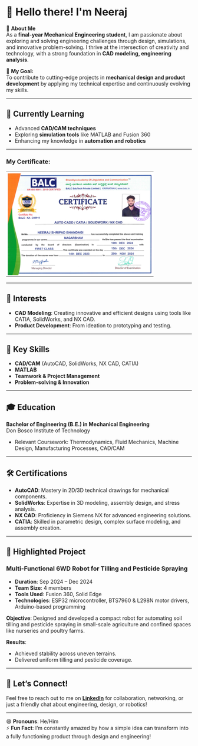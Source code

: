 # 👋 Hello there! I'm Neeraj  

🚀 **About Me**  
As a **final-year Mechanical Engineering student**, I am passionate about exploring and solving engineering challenges through design, simulations, and innovative problem-solving. I thrive at the intersection of creativity and technology, with a strong foundation in **CAD modeling, engineering analysis**.  

🌟 **My Goal:**  
To contribute to cutting-edge projects in **mechanical design and product development** by applying my technical expertise and continuously evolving my skills.  

---

## 🌱 **Currently Learning**  
- Advanced **CAD/CAM techniques**  
- Exploring **simulation tools** like MATLAB and Fusion 360  
- Enhancing my knowledge in **automation and robotics**
 
---

### My Certificate:  
<img src="./certificate.png" alt="Certificate" width="400px">

---

## 👀 **Interests**  
- **CAD Modeling**: Creating innovative and efficient designs using tools like CATIA, SolidWorks, and NX CAD.    
- **Product Development**: From ideation to prototyping and testing.  

---

## 💼 **Key Skills**  
- **CAD/CAM** (AutoCAD, SolidWorks, NX CAD, CATIA)    
- **MATLAB**  
- **Teamwork & Project Management**  
- **Problem-solving & Innovation**  

---

## 🎓 **Education**  
**Bachelor of Engineering (B.E.) in Mechanical Engineering**  
Don Bosco Institute of Technology  
- Relevant Coursework: Thermodynamics, Fluid Mechanics, Machine Design, Manufacturing Processes, CAD/CAM  

---

## 🛠️ **Certifications**  
- **AutoCAD**: Mastery in 2D/3D technical drawings for mechanical components.  
- **SolidWorks**: Expertise in 3D modeling, assembly design, and stress analysis.  
- **NX CAD**: Proficiency in Siemens NX for advanced engineering solutions.  
- **CATIA**: Skilled in parametric design, complex surface modeling, and assembly creation.  

---

## 🌟 **Highlighted Project**  
### Multi-Functional 6WD Robot for Tilling and Pesticide Spraying  
- **Duration**: Sep 2024 – Dec 2024  
- **Team Size**: 4 members  
- **Tools Used**: Fusion 360, Solid Edge  
- **Technologies**: ESP32 microcontroller, BTS7960 & L298N motor drivers, Arduino-based programming  

**Objective**: Designed and developed a compact robot for automating soil tilling and pesticide spraying in small-scale agriculture and confined spaces like nurseries and poultry farms.  

**Results**:  
- Achieved stability across uneven terrains.  
- Delivered uniform tilling and pesticide coverage.  

---

## 💬 **Let’s Connect!**  
Feel free to reach out to me on **[LinkedIn](https://www.linkedin.com/in/neeraj-shripad-bhandagi/)** for collaboration, networking, or just a friendly chat about engineering, design, or robotics!  

---

😄 **Pronouns**: He/Him  
⚡ **Fun Fact**: I’m constantly amazed by how a simple idea can transform into a fully functioning product through design and engineering!  
